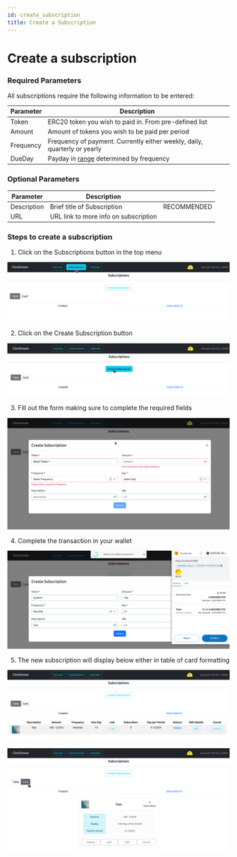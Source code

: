 ```yaml
---
id: create_subscription
title: Create a Subscription
---
```


# Create a subscription

### Required Parameters

All subscriptions require the following information to be entered:

| Parameter | Description |
|---|---|
| Token | ERC20 token you wish to paid in. From pre-defined list |
| Amount | Amount of tokens you wish to be paid per period |
| Frequency | Frequency of payment. Currently either weekly, daily, quarterly or yearly |
| DueDay | Payday in [range](../../../contracts/01-Subscribe/01-subscribe_tech_reference.md#allowed-time-ranges) determined by frequency | 

### Optional Parameters

| Parameter | Description | |
|---|---|---|
| Description | Brief title of Subscription | RECOMMENDED |
| URL | URL link to more info on subscription | |

### Steps to create a subscription

1. Click on the Subscriptions button in the top menu 

![Menu Button Example](../../../assets/create_2.png)

2. Click on the Create Subscription button

![Create Button Example](../../../assets/create_3.png)

3. Fill out the form making sure to complete the required fields

![Create Form](../../../assets/create_4.png)

4. Complete the transaction in your wallet

![Create Transaction](../../../assets/create_transaction.png)

5. The new subscription will display below either in table of card formatting

![Create Card](../../../assets/create_5.png)

![Create Table](../../../assets/create_6.png)